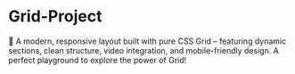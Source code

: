# Grid-Project
🚀 A modern, responsive layout built with pure CSS Grid – featuring dynamic sections, clean structure, video integration, and mobile-friendly design. A perfect playground to explore the power of Grid!
